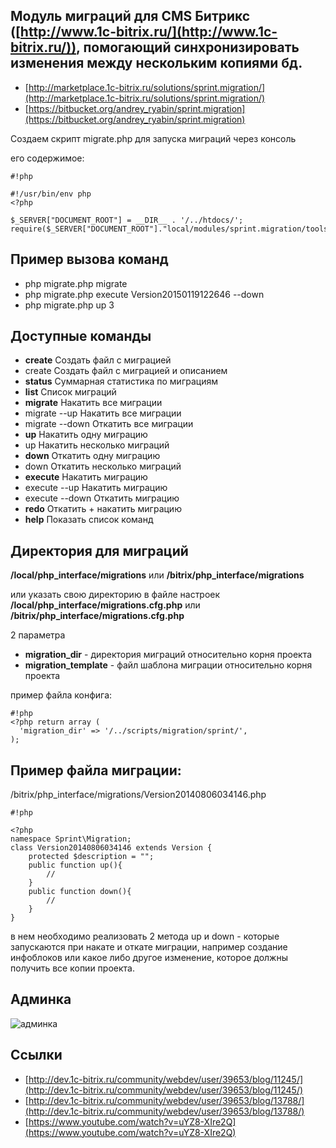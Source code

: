 Модуль миграций для CMS Битрикс ([http://www.1c-bitrix.ru/](http://www.1c-bitrix.ru/)), помогающий синхронизировать изменения между нескольким копиями бд. 
--------------------------------------------------------------------------------------------------------
* [http://marketplace.1c-bitrix.ru/solutions/sprint.migration/](http://marketplace.1c-bitrix.ru/solutions/sprint.migration/)
* [https://bitbucket.org/andrey_ryabin/sprint.migration](https://bitbucket.org/andrey_ryabin/sprint.migration)

Создаем скрипт migrate.php для запуска миграций через консоль

его содержимое:


```
#!php

#!/usr/bin/env php
<?php

$_SERVER["DOCUMENT_ROOT"] = __DIR__ . '/../htdocs/';
require($_SERVER["DOCUMENT_ROOT"]."local/modules/sprint.migration/tools/migrate.php");

```

Пример вызова команд
-------------------------
* php migrate.php migrate
* php migrate.php execute Version20150119122646 --down
* php migrate.php up 3

Доступные команды
-------------------------
* **create**                        Создать файл с миграцией
* create <description>              Создать файл с миграцией и описанием
* **status**                        Суммарная статистика по миграциям
* **list**                          Список миграций
* **migrate**                       Накатить  все миграции
* migrate --up                      Накатить  все миграции
* migrate --down                    Откатить  все миграции
* **up**                            Накатить  одну миграцию
* up <limit>                        Накатить  несколько миграций
* **down**                          Откатить  одну миграцию
* down <limit>                      Откатить  несколько миграций
* **execute** <version>             Накатить миграцию
* execute <version> --up            Накатить миграцию
* execute <version> --down          Откатить миграцию
* **redo** <version>                Откатить + накатить миграцию
* **help**                          Показать список команд

Директория для миграций
-------------------------
**/local/php_interface/migrations**
или
**/bitrix/php_interface/migrations**

или указать свою директорию в файле настроек
**/local/php_interface/migrations.cfg.php**
или
**/bitrix/php_interface/migrations.cfg.php**

2 параметра 
* **migration_dir** - директория миграций относительно корня проекта
* **migration_template** - файл шаблона миграции относительно корня проекта

пример файла конфига:
```
#!php
<?php return array (
  'migration_dir' => '/../scripts/migration/sprint/',
);

```


Пример файла миграции:
-------------------------
/bitrix/php_interface/migrations/Version20140806034146.php

```
#!php

<?php
namespace Sprint\Migration;
class Version20140806034146 extends Version {
    protected $description = "";
    public function up(){
        //
    }
    public function down(){
        //
    }
}
```

в нем необходимо реализовать 2 метода up и down - которые запускаются при накате и откате миграции,
например создание инфоблоков или какое либо другое изменение, которое должны получить все копии проекта.


Админка
-------------------------
![админка](https://bitbucket.org/repo/aejkky/images/1841502107-gkrDVvOs9MQ62p.jpg)


Ссылки
-------------------------
* [http://dev.1c-bitrix.ru/community/webdev/user/39653/blog/11245/](http://dev.1c-bitrix.ru/community/webdev/user/39653/blog/11245/)
* [http://dev.1c-bitrix.ru/community/webdev/user/39653/blog/13788/](http://dev.1c-bitrix.ru/community/webdev/user/39653/blog/13788/)
* [https://www.youtube.com/watch?v=uYZ8-XIre2Q](https://www.youtube.com/watch?v=uYZ8-XIre2Q)